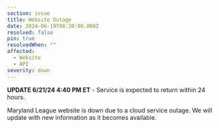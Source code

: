 ```yaml
---
section: issue
title: Website Outage
date: 2024-06-19T08:30:00.000Z
resolved: false
pin: true
resolvedWhen: ""
affected:
  - Website
  - API
severity: down
---
```

**UPDATE 6/21/24 4:40 PM ET** - Service is expected to return within 24 hours.

Maryland League website is down due to a cloud service outage. We will update with new information as it becomes available.